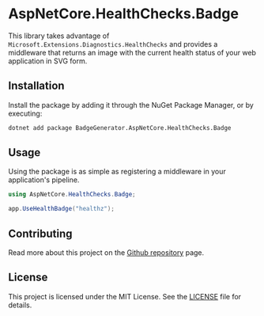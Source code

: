 # AspNetCore.HealthChecks.Badge

This library takes advantage of `Microsoft.Extensions.Diagnostics.HealthChecks` and provides a middleware that returns an image with the current health status of your web application in SVG form.

## Installation

Install the package by adding it through the NuGet Package Manager, or by executing:

```bash
dotnet add package BadgeGenerator.AspNetCore.HealthChecks.Badge
```

## Usage

Using the package is as simple as registering a middleware in your application's pipeline.

```csharp
using AspNetCore.HealthChecks.Badge;

app.UseHealthBadge("healthz");
```

## Contributing

Read more about this project on the [Github repository](https://github.com/armanossiloko/badge-generator) page.

## License

This project is licensed under the MIT License. See the [LICENSE](../LICENSE) file for details.
